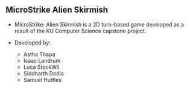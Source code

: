 ## MicroStrike Alien Skirmish
- MicroStrike: Alien Skirmish is a 2D turn-based game developed as a result of the KU Computer Science capstone project.

- Developed by:
  - Astha Thapa
  -  Isaac Landrum
  -  Luca StockWil
  - Siddharth Dodia
  - Samuel Hutfles
  
